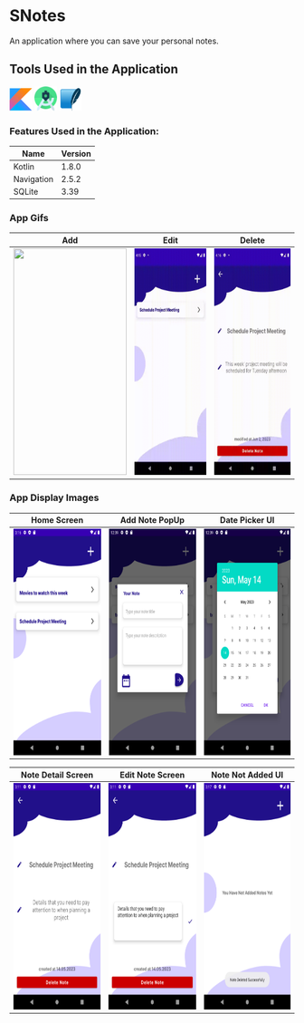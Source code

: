 # SNotes

An application where you can save your personal notes.

## Tools Used in the Application

<a href="https://kotlinlang.org/" rel="nofollow"><img alt="kotlin" src="https://github.com/cengizhanerturan/cengizhanerturan/blob/main/language_icons/kotlin.svg" width="40" style="max-width: 100%;"></a>
<a href="https://developer.android.com/studio" rel="nofollow"><img alt="android_studio" src="https://github.com/cengizhanerturan/cengizhanerturan/blob/main/database_and_tool_icons/android_studio.svg" width="40" style="max-width: 100%;"></a>
<a href="https://sqlite.org/" rel="nofollow"><img alt="sqlite" src="https://github.com/cengizhanerturan/cengizhanerturan/blob/main/database_and_tool_icons/sqlite.svg" width="40" style="max-width: 100%;"></a>

### Features Used in the Application:
                    
Name  | Version
------------- | -------------
Kotlin | 1.8.0
Navigation  | 2.5.2
SQLite | 3.39
</p>

### App Gifs

Add | Edit | Delete
------------- | ------------- | -------------
<a ><img src="https://github.com/cengizhanerturan/kotlin_notes_app_sqlite/blob/main/app_gifs/add.gif" width="200" height="400" /></a> | <a ><img src="https://github.com/cengizhanerturan/kotlin_notes_app_sqlite/blob/main/app_gifs/edit.gif" width="200" height="400" /></a> | <a ><img src="https://github.com/cengizhanerturan/kotlin_notes_app_sqlite/blob/main/app_gifs/delete.gif" width="200" height="400" /></a>


### App Display Images

Home Screen | Add Note PopUp | Date Picker UI
------------- | ------------- | -------------
<a ><img src="https://github.com/cengizhanerturan/kotlin_notes_app_sqlite/blob/main/app_images/note_list_screen.png" width="200" height="400" /></a> | <a><img src="https://github.com/cengizhanerturan/kotlin_notes_app_sqlite/blob/main/app_images/add_note_popup.png" width="200" height="400"/></a> | <a><img src="https://github.com/cengizhanerturan/kotlin_notes_app_sqlite/blob/main/app_images/date_picker.png" width="200" height="400"/></a>

Note Detail Screen | Edit Note Screen | Note Not Added UI
------------- | ------------- | -------------
<a><img src="https://github.com/cengizhanerturan/kotlin_notes_app_sqlite/blob/main/app_images/note_detail_screen_ss.png" width="200" height="400"/></a> | <a><img src="https://github.com/cengizhanerturan/kotlin_notes_app_sqlite/blob/main/app_images/note_edit.png" width="200" height="400" /></a> | <a><img src="https://github.com/cengizhanerturan/kotlin_notes_app_sqlite/blob/main/app_images/note_not_added_screen.png" width="200" height="400" /></a>
